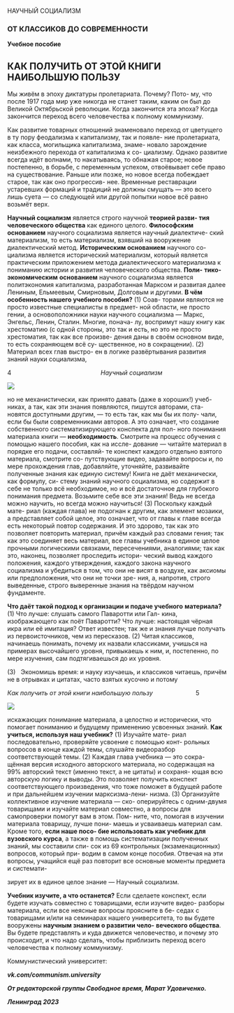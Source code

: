 НАУЧНЫЙ СОЦИАЛИЗМ

### ОТ КЛАССИКОВ ДО СОВРЕМЕННОСТИ

**Учебное пособие**

## КАК ПОЛУЧИТЬ ОТ ЭТОЙ КНИГИ НАИБОЛЬШУЮ ПОЛЬЗУ

Мы живём в эпоху диктатуры пролетариата. Почему? Пото- му, что после 1917 года мир уже никогда не станет таким, каким он был до Великой Октябрьской революции. Когда закончится эта эпоха? Когда закончится переход всего человечества к полному коммунизму.

Как развитие товарных отношений знаменовало переход от цветущего в ту пору феодализма к капитализму, так и появле- ние пролетариата, как класса, могильщика капитализма, знаме- новало зарождение неизбежного перехода от капитализма к со- циализму. Однако развитие всегда идёт волнами, то накатываясь, то обнажая старое; новое постепенно, в борьбе, с переменным успехом, отвоёвывает себе право на существование. Раньше или позже, но новое всегда побеждает старое, так как оно прогрессив- нее. Временные реставрации устаревших формаций и традиций не должны смущать — это всего лишь суета — со следующей или другой попытки новое всё равно возьмёт верх.

**Научный социализм** является строго научной **теорией разви- тия человеческого общества** как единого целого. **Философским** **основанием** научного социализма является научный диалектиче- ский материализм, то есть материализм, взявший на вооружение диалектический метод. **Историческим основанием** научного со- циализма является исторический материализм, который является практическим приложением метода диалектического материализма к пониманию истории и развития человеческого общества. **Поли-** **тико-экономическим** **основанием** научного социализма является политэкономия капитализма, разработанная Марксом и развитая далее Лениным, Ельмеевым, Смирновым, Долговым и другими. **В чём особенность нашего учебного пособия?** (1) Соав- торами являются не просто известные специалисты в предмет- ной области, не просто гении, а основоположники науки научного социализма — Маркс, Энгельс, Ленин, Сталин. Многие, понача- лу, воспримут нашу книгу как хрестоматию (с одной стороны, это так и есть, но это не просто хрестоматия, так как все произве- дения даны в своём основном виде, то есть сохраняющем всё су- щественное, но в сокращении). (2) Материал всех глав выстро- ен в логике развёртывания развития знаний науки социализма,

  

4                                                    _Научный социализм_

![](file:///C:/Users/bot32/AppData/Local/Temp/msohtmlclip1/01/clip_image001.gif)

но не механистически, как принято давать (даже в хороших!) учеб- никах, а так, как эти знания появляются, пишутся авторами, ста- новятся доступными другим, — то есть так, как мы бы их полу- чали, если бы были современниками авторов. А это означает, что создание собственного систематизирующего конспекта для пол- ного понимания материала книги — **необходимость**. Смотрите на процесс обучения с помощью нашего пособия, как на иссле- дование — читайте материал в порядке его подачи, составляй- те конспект каждого отдельно взятого материала, смотрите со- путствующие видео, задавайте вопросы и, по мере прохождения глав, добавляйте, уточняйте, развивайте полученные знания как единую систему! Книга не даёт механически, как формулу, си- стему знаний научного социализма, но содержит в себе не только всё необходимое, но и всё достаточное для глубокого понимания предмета. Возьмите себе все эти знания! Ведь не всегда можно научить, но всегда можно научиться! (3) Поскольку каждый мате- риал (каждая глава) не подогнан к другим, как элемент мозаики, а представляет собой целое, это означает, что от главы к главе всегда есть некоторый повтор содержания. И это здорово, так как это позволяет повторить материал, причём каждый раз словами гения; так как это соединяет весь материал, все главы учебника в единое целое прочными логическими связками, пересечениями, аналогиями; так как это, наконец, позволяет проследить истори- ческий вывод каждого положения, каждого утверждения, каждого закона научного социализма и убедиться в том, что они не висят в воздухе, как аксиомы или предположения, что они не точки зре- ния, а, напротив, строго выведенные, строго выверенные знания на твёрдом научном фундаменте.

**Что даёт такой подход к организации и подаче учебного** **материала?** (1) Что лучше: слушать самого Паваротти или Гал- кина, изображающего как поёт Паваротти? Что лучше: настоящая чёрная икра или её имитация? Ответ известен; так же и знания лучше получать из первоисточников, чем из пересказов. (2) Читая классиков, начинаешь понимать, почему их назвали классиками, учишься на примерах высочайшего уровня, привыкаешь к ним, и, постепенно, по мере изучения, сам подтягиваешься до их уровня.

(3)   Экономишь время: и науку изучаешь, и классиков читаешь, причём не в отрывках и цитатах, часто взятых кусочно и потому

  

_Как получить от этой книги наибольшую пользу_                         5

![](file:///C:/Users/bot32/AppData/Local/Temp/msohtmlclip1/01/clip_image002.gif)

искажающих понимание материала, а целостно и исторически, что помогает пониманию и будущему применению усвоенных знаний. **Как учиться, используя наш учебник?** (1) Изучайте мате- риал последовательно, проверяйте усвоение с помощью конт- рольных вопросов в конце каждой темы, слушайте видеоразбор соответствующей темы. (2) Каждая глава учебника — это сокра- щённая версия исходного авторского материала, но содержащая на 99% авторский текст (именно текст, а не цитаты) и сохраня- ющая всю авторскую логику и выводы. Это позволяет получить конспект соответствующего произведения, что тоже поможет в будущей работе и при дальнейшем изучении марксизма-лени- низма. (3) Организуйте коллективное изучение материала — ско- оперируйтесь с одним-двумя товарищами и изучайте материал совместно, а вопросы для самопроверки помогут вам в этом. Пом- ните, что, помогая в изучении материала товарищу, лучше пони- маешь и усваиваешь материал сам. Кроме того, **если наше посо- бие использовать как учебник для вузовского курса**, а также в помощь систематизации полученных знаний, мы составили спи- сок из 69 контрольных (экзаменационных) вопросов, который при- водим в самом конце пособия. Отвечая на эти вопросы, учащийся ещё раз повторит все основные моменты предмета и системати-

зирует их в единое целое знание — Научный социализм.

**Учебник изучите, а что останется?** Если сделаете конспект, если будете изучать совместно с товарищами, если изучите видео- разборы материала, если все неясные вопросы проясните в бе- седах с товарищами и/или на семинарах нашего университета, то вы будете вооружены **научным знанием о развитии чело-** **веческого общества**. Вы будете представлять и куда движется человечество, и почему это происходит, и что надо сделать, чтобы приблизить переход всего человечества к полному коммунизму.

Коммунистический университет:

**_vk.com/communism.university_**

**_От редакторской группы Свободное время, Марат Удовиченко._**

**_Ленинград 2023_**
